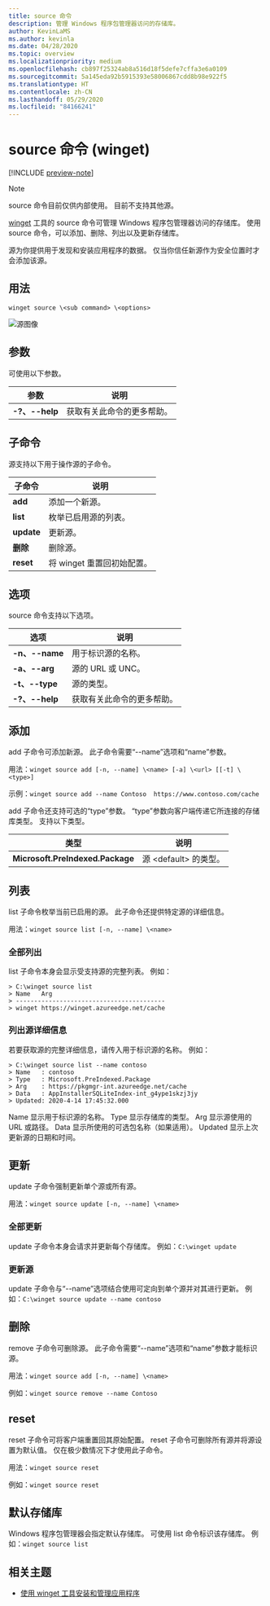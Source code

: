 ```yaml
---
title: source 命令
description: 管理 Windows 程序包管理器访问的存储库。
author: KevinLaMS
ms.author: kevinla
ms.date: 04/28/2020
ms.topic: overview
ms.localizationpriority: medium
ms.openlocfilehash: cb897f25324ab8a516d18f5defe7cffa3e6a0109
ms.sourcegitcommit: 5a145eda92b5915393e58006867cdd8b98e922f5
ms.translationtype: HT
ms.contentlocale: zh-CN
ms.lasthandoff: 05/29/2020
ms.locfileid: "84166241"
---
```

# <a name="source-command-winget"></a>source 命令 (winget)

[!INCLUDE [preview-note](../../includes/package-manager-preview.md)]

> [!NOTE]
> source 命令目前仅供内部使用。 目前不支持其他源。

[winget](index.md) 工具的 source 命令可管理 Windows 程序包管理器访问的存储库。 使用 source 命令，可以添加、删除、列出以及更新存储库。

源为你提供用于发现和安装应用程序的数据。 仅当你信任新源作为安全位置时才会添加该源。

## <a name="usage"></a>用法

`winget source \<sub command> \<options>`

![源图像](images\source.png)

## <a name="arguments"></a>参数

可使用以下参数。

| 参数  | 说明 |
|--------------|-------------|
| **-?、--help** |  获取有关此命令的更多帮助。 |

## <a name="sub-commands"></a>子命令

源支持以下用于操作源的子命令。

| 子命令  | 说明 |
|--------------|-------------|
|  **add** |  添加一个新源。 |
|  **list** | 枚举已启用源的列表。 |
|  **update** | 更新源。 |
|  **删除** | 删除源。 |
|  **reset** | 将 winget 重置回初始配置。  |

## <a name="options"></a>选项

source 命令支持以下选项。

| 选项  | 说明 |
|--------------|-------------|
|  **-n、--name** | 用于标识源的名称。 |
|  **-a、--arg** | 源的 URL 或 UNC。 |
|  **-t、--type** | 源的类型。 |
| **-?、--help** |  获取有关此命令的更多帮助。 |

## <a name="add"></a>添加

add 子命令可添加新源。 此子命令需要“--name”选项和“name”参数。

用法：`winget source add [-n, --name] \<name> [-a] \<url> [[-t] \<type>]`

示例：`winget source add --name Contoso  https://www.contoso.com/cache`

add 子命令还支持可选的“type”参数。 “type”参数向客户端传递它所连接的存储库类型。 支持以下类型。

| 类型  | 说明 |
|--------------|-------------|
| **Microsoft.PreIndexed.Package** | 源 \<default> 的类型。 |

## <a name="list"></a>列表

list 子命令枚举当前已启用的源。 此子命令还提供特定源的详细信息。

用法：`winget source list [-n, --name] \<name>`

### <a name="list-all"></a>全部列出

list 子命令本身会显示受支持源的完整列表。 例如：

```CMD
> C:\winget source list
> Name   Arg
> -----------------------------------------
> winget https://winget.azureedge.net/cache

```

### <a name="list-source-details"></a>列出源详细信息

若要获取源的完整详细信息，请传入用于标识源的名称。 例如：

```CMD
> C:\winget source list --name contoso  
> Name   : contoso  
> Type   : Microsoft.PreIndexed.Package  
> Arg    : https://pkgmgr-int.azureedge.net/cache  
> Data   : AppInstallerSQLiteIndex-int_g4ype1skzj3jy  
> Updated: 2020-4-14 17:45:32.000
```

Name 显示用于标识源的名称。
Type 显示存储库的类型。
Arg 显示源使用的 URL 或路径。
Data 显示所使用的可选包名称（如果适用）。
Updated 显示上次更新源的日期和时间。

## <a name="update"></a>更新

update 子命令强制更新单个源或所有源。

用法：`winget source update [-n, --name] \<name>`

### <a name="update-all"></a>全部更新

update 子命令本身会请求并更新每个存储库。 例如：`C:\winget update`

### <a name="update-source"></a>更新源

update 子命令与“--name”选项结合使用可定向到单个源并对其进行更新。 例如：`C:\winget source update --name contoso`

## <a name="remove"></a>删除

remove 子命令可删除源。 此子命令需要“--name”选项和“name”参数才能标识源。

用法：`winget source add [-n, --name] \<name>`

例如：`winget source remove --name Contoso`

## <a name="reset"></a>reset

reset 子命令可将客户端重置回其原始配置。 reset 子命令可删除所有源并将源设置为默认值。 仅在极少数情况下才使用此子命令。

用法：`winget source reset`

例如：`winget source reset`

## <a name="default-repository"></a>默认存储库

Windows 程序包管理器会指定默认存储库。 可使用 list 命令标识该存储库。 例如：`winget source list`

## <a name="related-topics"></a>相关主题

* [使用 winget 工具安装和管理应用程序](index.md)
